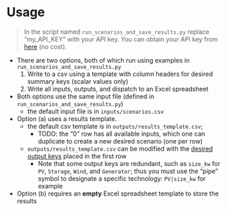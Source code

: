 # Usage

> In the script named `run_scenarios_and_save_results.py` replace “my\_API\_KEY”
> with your API key. You can obtain your API key from
> [here](developer.nrel.gov/signup/) (no cost).

  - There are two options, both of which run using examples in
    `run_scenarios_and_save_results.py`
    1.  Write to a csv using a template with column headers for desired summary
        keys (scalar values only)
    2.  Write all inputs, outputs, and dispatch to an Excel spreadsheet
  - Both options use the same input file (defined in
    `run_scenarios_and_save_results.py`)
      - the default input file is in `inputs/scenarios.csv`
  - Option (a) uses a results template.
      - the default csv template is in `outputs/results_template.csv`;
          - TODO: the “0” row has all available inputs, which one can duplicate
            to create a new desired scenario (one per row)
      - `outputs/results_template.csv` can be modified with the [desired output
        keys](https://developer.nrel.gov/docs/energy-optimization/reopt-v1/)
        placed in the first row
          - Note that some output keys are redundant, such as `size_kw` for
            `PV`, `Storage`, `Wind`, and `Generator`; thus you must use the
            “pipe” symbol to designate a specific technology: `PV|size_kw` for
            example
  - Option (b) requires an **empty** Excel spreadsheet template to store the
    results
